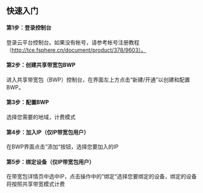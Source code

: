 ## 快速入门
#### 第1步：登录控制台
登录云平台控制台。如果没有帐号，请参考帐号注册教程（http://tce.fsphere.cn/document/product/378/9603）。
#### 第2步：创建共享带宽包BWP
进入共享带宽包（BWP）控制台，在界面左上方点击“新建/开通”以创建和配置BWP。
#### 第3步：配置BWP
选择您需要的地域，计费模式
#### 第4步：加入IP（仅IP带宽包用户）
在BWP界面点击”添加“按钮，选择您要加入的IP
#### 第5步：绑定设备（仅IP带宽包用户）
在带宽包详情页中选中IP，点击操作中的”绑定“选择您要绑定的设备，绑定的设备将按照共享带宽模式计费
